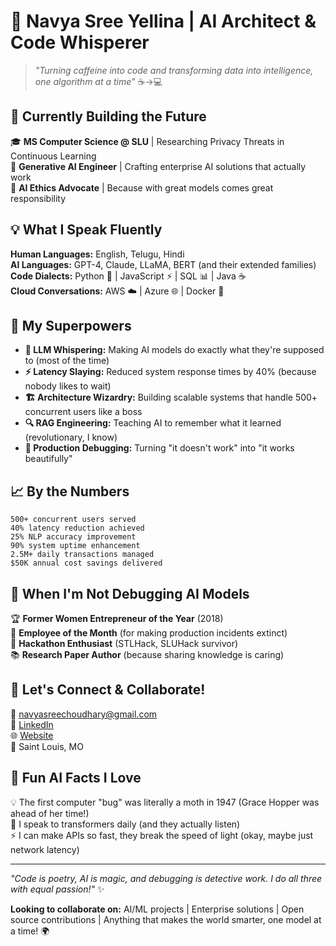 # 🤖 Navya Sree Yellina | AI Architect & Code Whisperer

> *"Turning caffeine into code and transforming data into intelligence, one algorithm at a time"* ☕️→💻

## 🚀 Currently Building the Future
🎓 **MS Computer Science @ SLU** | Researching Privacy Threats in Continuous Learning  
💼 **Generative AI Engineer** | Crafting enterprise AI solutions that actually work  
🔬 **AI Ethics Advocate** | Because with great models comes great responsibility  

## 💡 What I Speak Fluently
**Human Languages:** English, Telugu, Hindi  
**AI Languages:** GPT-4, Claude, LLaMA, BERT (and their extended families)  
**Code Dialects:** Python 🐍 | JavaScript ⚡ | SQL 📊 | Java ☕  
**Cloud Conversations:** AWS ☁️ | Azure 🌐 | Docker 🐳  

## 🎯 My Superpowers
- **🧠 LLM Whispering:** Making AI models do exactly what they're supposed to (most of the time)
- **⚡ Latency Slaying:** Reduced system response times by 40% (because nobody likes to wait)  
- **🏗️ Architecture Wizardry:** Building scalable systems that handle 500+ concurrent users like a boss  
- **🔍 RAG Engineering:** Teaching AI to remember what it learned (revolutionary, I know)  
- **🚀 Production Debugging:** Turning "it doesn't work" into "it works beautifully"

## 📈 By the Numbers
```
500+ concurrent users served
40% latency reduction achieved  
25% NLP accuracy improvement
90% system uptime enhancement
2.5M+ daily transactions managed
$50K annual cost savings delivered
```

## 🎨 When I'm Not Debugging AI Models
🏆 **Former Women Entrepreneur of the Year** (2018)  
🏅 **Employee of the Month** (for making production incidents extinct)  
🎯 **Hackathon Enthusiast** (STLHack, SLUHack survivor)  
📚 **Research Paper Author** (because sharing knowledge is caring)  

## 🤝 Let's Connect & Collaborate!
📧  navyasreechoudhary@gmail.com  
🔗 [LinkedIn](https://www.linkedin.com/in/navya-sree-yellina/)  
🌐 [Website](navyasreeyellina.com)  
📍 Saint Louis, MO  

## 🌟 Fun AI Facts I Love
💡 The first computer "bug" was literally a moth in 1947 (Grace Hopper was ahead of her time!)  
🤖 I speak to transformers daily (and they actually listen)  
⚡ I can make APIs so fast, they break the speed of light (okay, maybe just network latency)  

---
*"Code is poetry, AI is magic, and debugging is detective work. I do all three with equal passion!"* ✨

**Looking to collaborate on:** AI/ML projects | Enterprise solutions | Open source contributions | Anything that makes the world smarter, one model at a time! 🌍
